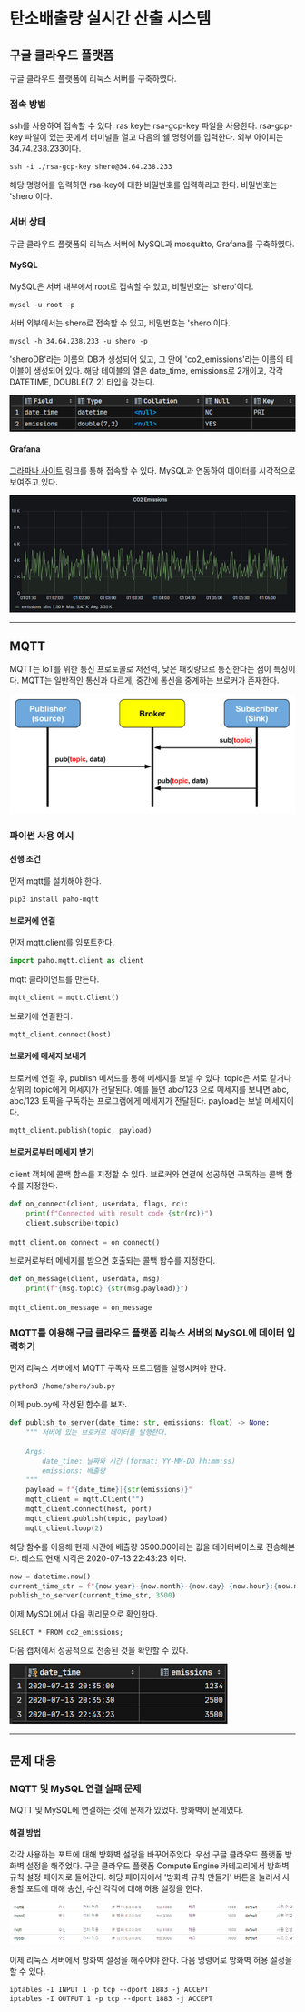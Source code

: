# 탄소배출량 실시간 산출 시스템

## 구글 클라우드 플랫폼

구글 클라우드 플랫폼에 리눅스 서버를 구축하였다.

### 접속 방법

ssh를 사용하여 접속할 수 있다. ras key는 rsa-gcp-key 파일을 사용한다.
rsa-gcp-key 파일이 있는 곳에서 터미널을 열고 다음의 쉘 명령어를 입력한다.
외부 아이피는 34.74.238.233이다.

```shell script
ssh -i ./rsa-gcp-key shero@34.64.238.233
```

해당 명령어를 입력하면 rsa-key에 대한 비밀번호를 입력하라고 한다.
비밀번호는 'shero'이다.

### 서버 상태

구글 클라우드 플랫폼의 리눅스 서버에 MySQL과 mosquitto, Grafana를 구축하였다.

#### MySQL

MySQL은 서버 내부에서 root로 접속할 수 있고, 비밀번호는 'shero'이다.

```shell script
mysql -u root -p
```

서버 외부에서는 shero로 접속할 수 있고, 비밀번호는 'shero'이다.

```shell script
mysql -h 34.64.238.233 -u shero -p
```

'sheroDB'라는 이름의 DB가 생성되어 있고, 그 안에 'co2_emissions'라는 이름의 테이블이 생성되어 있다.
해당 테이블의 열은 date_time, emissions로 2개이고, 각각 DATETIME, DOUBLE(7, 2) 타입을 갖는다.

![](.readme_images/mysql_table.png)

#### Grafana

[그라파나 사이트](http://34.64.238.233:3000/) 링크를 통해 접속할 수 있다.
MySQL과 연동하여 데이터를 시각적으로 보여주고 있다.

![](.readme_images/grafana.png)

---

## MQTT

MQTT는 IoT를 위한 통신 프로토콜로 저전력, 낮은 패킷량으로 통신한다는 점이 특징이다.
MQTT는 일반적인 통신과 다르게, 중간에 통신을 중계하는 브로커가 존재한다.

![](.readme_images/mqtt_des.png)

### 파이썬 사용 예시

#### 선행 조건

먼저 mqtt를 설치해야 한다.

```shell script
pip3 install paho-mqtt
```

#### 브로커에 연결

먼저 mqtt.client를 임포트한다.

```python
import paho.mqtt.client as client
```

mqtt 클라이언트를 만든다.

```python
mqtt_client = mqtt.Client()
```

브로커에 연결한다.

```python
mqtt_client.connect(host)
```

#### 브로커에 메세지 보내기

브로커에 연결 후, publish 메서드를 통해 메세지를 보낼 수 있다.
topic은 서로 같거나 상위의 topic에게 메세지가 전달된다.
예를 들면 abc/123 으로 메세지를 보내면 abc, abc/123 토픽을 구독하는 프로그램에게 메세지가 전달된다.
payload는 보낼 메세지이다.

```python
mqtt_client.publish(topic, payload)
```

#### 브로커로부터 메세지 받기

client 객체에 콜백 함수를 지정할 수 있다. 브로커와 연결에 성공하면 구독하는 콜백 함수를 지정한다.

```python
def on_connect(client, userdata, flags, rc):
    print(f"Connected with result code {str(rc)}")
    client.subscribe(topic)

mqtt_client.on_connect = on_connect()
```

브로커로부터 메세지를 받으면 호출되는 콜백 함수를 지정한다.

```python
def on_message(client, userdata, msg):
    print(f"{msg.topic} {str(msg.payload)}")

mqtt_client.on_message = on_message
```

### MQTT를 이용해 구글 클라우드 플랫폼 리눅스 서버의 MySQL에 데이터 입력하기

먼저 리눅스 서버에서 MQTT 구독자 프로그램을 실행시켜야 한다.

```shell script
python3 /home/shero/sub.py
```

이제 pub.py에 작성된 함수를 보자.

```python
def publish_to_server(date_time: str, emissions: float) -> None:
    """ 서버에 있는 브로커로 데이터를 발행한다.

    Args:
        date_time: 날짜와 시간 (format: YY-MM-DD hh:mm:ss)
        emissions: 배출량
    """
    payload = f"{date_time}|{str(emissions)}"
    mqtt_client = mqtt.Client("")
    mqtt_client.connect(host, port)
    mqtt_client.publish(topic, payload)
    mqtt_client.loop(2)
```

해당 함수를 이용해 현재 시간에 배출량 3500.00이라는 값을 데이터베이스로 전송해본다.
테스트 현재 시각은 2020-07-13 22:43:23 이다.

```python
now = datetime.now()
current_time_str = f"{now.year}-{now.month}-{now.day} {now.hour}:{now.minute}:{now.second}"
publish_to_server(current_time_str, 3500)
```

이제 MySQL에서 다음 쿼리문으로 확인한다.

```mysql
SELECT * FROM co2_emissions;
```

다음 캡처에서 성공적으로 전송된 것을 확인할 수 있다.

![](.readme_images/mysql_ex.png)

---

## 문제 대응

### MQTT 및 MySQL 연결 실패 문제

MQTT 및 MySQL에 연결하는 것에 문제가 있었다. 방화벽이 문제였다.  

#### 해결 방법

각각 사용하는 포트에 대해 방화벽 설정을 바꾸어주었다. 우선 구글 클라우드 플랫폼 방화벽 설정을 해주었다.
구글 클라우드 플랫폼 Compute Engine 카테고리에서 방화벽 규칙 설정 페이지로 들어간다.
해당 페이지에서 '방화벽 규칙 만들기' 버튼을 눌러서 사용할 포트에 대해 송신, 수신 각각에 대해 허용 설정을 한다.

![](.readme_images/firewall.png)

이제 리눅스 서버에서 방화벽 설정을 해주어야 한다. 다음 명령어로 방화벽 허용 설정을 할 수 있다.

```shell script
iptables -I INPUT 1 -p tcp --dport 1883 -j ACCEPT
iptables -I OUTPUT 1 -p tcp --dport 1883 -j ACCEPT
```